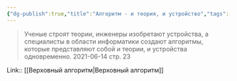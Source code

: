 ```yaml
---
{"dg-publish":true,"title":"Алгоритм - и теория, и устройство","tags":["quotes"],"date":"2021-06-14T20:34:00+04:00","modified_at":"2023-01-08T20:19:43+04:00","permalink":"/quotes/202106142034/","dgHomeLink":false,"dgPassFrontmatter":true}
---
```



> Ученые строят теории, инженеры изобретают устройства, а специалисты в области информатики создают алгоритмы, которые представляют собой и теории, и устройства одновременно.
	2021-06-14 стр. 23

Link:: [[Верховный алгоритм|Верховный алгоритм]]
